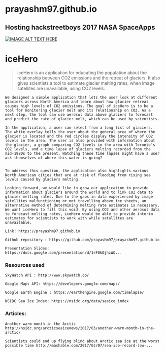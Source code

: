 # prayashm97.github.io
## Hosting hackstreetboys 2017 NASA SpaceApps

[![IMAGE ALT TEXT HERE](http://img.youtube.com/vi/IBPh9Sa0lUU/0.jpg)](http://www.youtube.com/watch?v=IBPh9Sa0lUU)

# iceHero
>iceHero is an application for educating the population about the relationship between CO2 emissions and the retreat of glaciers. 
>It also gives scientists a tool to estimate glacier melting rates, when image satellites are unavailable, using CO2 levels.

```
We designed a simple application that lets the user look at different glaciers across North America and learn about how glacier retreat causes high levels of CO2 emissions. The goal of iceHero is to be a tool for monitoring glacier melt and its relationship on CO2. As a next step, the tool can use aerosol data above glaciers to forecast and predict the rate of glacier melt, which can be used by scientists.

In the application, a user can select from a long list of glaciers. The white overlay tells the user about the general area of where the glacier is located and the red circles display the intensity of CO2 levels in the area. The user is also provided with information about the glacier, a graph comparing CO2 levels in the area with Toronto’s CO2 levels, and a time lapse of glaciers melting recorded from the mid-1980s to the present. Watching these time lapses might have a user ask themselves of where this water is going?


To address this question, the application also highlights various North American cities that are at risk of flooding from rising sea levels caused by glaciers melting.

Looking forward, we would like to grow our application to provide information about glaciers around the world and to link CO2 data to glacier melting rates. Due to the gaps in data experienced by image satellites malfunctioning or not travelling above ice sheets, an alternative method of determining melting rate estimates is necessary. We want iceHero to fill this void. By using CO2 and other aerosol data to forecast melting rates, iceHero would be able to provide interim estimates for scientists to work with while satellites are unavailable.

```
```
Link: https://prayashm97.github.io

Github repository : https://github.com/prayashm97/prayashm97.github.io

Presentation Slides: https://docs.google.com/presentation/d/1rF0kOjhzWQ...

```

### Resources used
```
SkyWatch API : http://www.skywatch.co/

Google Maps API: https://developers.google.com/maps/

Google Earth Engine : https://earthengine.google.com/timelapse/

NSIDC Sea Ice Index: https://nsidc.org/data/seaice_index
```

### Articles:
```
Another warm month in the Arctic http://nsidc.org/arcticseaicenews/2017/03/another-warm-month-in-the-arctic/

Scientists could end up flying blind about Arctic sea ice at the worst possible time http://mashable.com/2017/03/07/sea-ice-record-low-...

```
